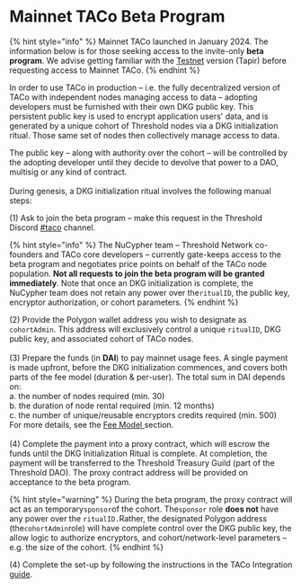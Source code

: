 # Mainnet TACo Beta Program

{% hint style="info" %}
Mainnet TACo launched in January 2024. The information below is for those seeking access to the invite-only **beta program**. We advise getting familiar with the [Testnet](get-started-with-tac.md) version (Tapir) before requesting access to Mainnet TACo.
{% endhint %}

In order to use TACo in production – i.e. the fully decentralized version of TACo with independent nodes managing access to data – adopting developers must be furnished with their own DKG public key. This persistent public key is used to encrypt application users' data, and is generated by a unique cohort of Threshold nodes via a DKG initialization ritual. Those same set of nodes then collectively manage access to data.&#x20;

The public key – along with authority over the cohort – will be controlled by the adopting developer until they decide to devolve that power to a DAO, multisig or any kind of contract. \
\
During genesis, a DKG initialization ritual involves the following manual steps:&#x20;

(1) Ask to join the beta program – make this request in the Threshold Discord [#taco](https://discord.com/channels/866378471868727316/870383642751430666) channel.&#x20;

{% hint style="info" %}
The NuCypher team –  Threshold Network co-founders and TACo core developers – currently gate-keeps access to the beta program and negotiates price points on behalf of the TACo node population. **Not all requests to join the beta program will be granted immediately**. Note that once an DKG initialization is complete, the NuCypher team does not retain any power over the`ritualID`, the public key, encryptor authorization, or cohort parameters.&#x20;
{% endhint %}

(2) Provide the Polygon wallet address you wish to designate as `cohortAdmin`. This address will exclusively control a unique `ritualID`, DKG public key, and associated cohort of TACo nodes.\
\
(3) Prepare the funds (in **DAI**) to pay mainnet usage fees. A single payment is made upfront, before the DKG initialization commences, and covers both parts of the fee model (duration & per-user). The total  sum in DAI depends on:\
a. the number of nodes required (min. 30)\
b. the duration of node rental required (min. 12 months)\
c. the number of unique/reusable encryptors credits required (min. 500) \
For more details, see the [Fee Model ](../mainnet-fees.md)section. \
\
(4) Complete the payment into a proxy contract, which will escrow the funds until the DKG Initialization Ritual is complete. At completion, the payment will be transferred to the Threshold Treasury Guild (part of the Threshold DAO). The proxy contract address will be provided on acceptance to the beta program.&#x20;

{% hint style="warning" %}
During the beta program, the proxy contract will act as an temporary`sponsor`of the cohort. The`sponsor` role **does not** have any power over the `ritualID.`Rather, the designated Polygon address (the`cohortAdmin`role) will have complete control over the DKG public key, the allow logic to authorize encryptors, and cohort/network-level parameters – e.g. the size of the cohort.&#x20;
{% endhint %}

(4) Complete the set-up by following the instructions in the TACo Integration [guide](taco-integration.md).
